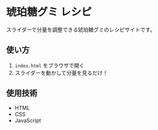 # 琥珀糖グミ レシピ

スライダーで分量を調整できる琥珀糖グミのレシピサイトです。

## 使い方

1. `index.html` をブラウザで開く
2. スライダーを動かして分量を見るだけ！

## 使用技術

- HTML
- CSS
- JavaScript
